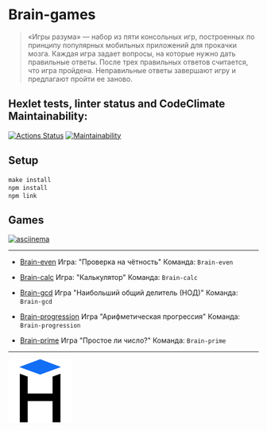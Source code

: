# Brain-games

> «Игры разума» — набор из пяти консольных игр, построенных по принципу популярных мобильных приложений для прокачки мозга. Каждая игра задает вопросы, на которые нужно дать правильные ответы. После трех правильных ответов считается, что игра пройдена. Неправильные ответы завершают игру и предлагают пройти ее заново.


## Hexlet tests, linter status and CodeClimate Maintainability:

[![Actions Status](https://github.com/NikoKrauche/frontend-project-44/workflows/hexlet-check/badge.svg)](https://github.com/NikoKrauche/frontend-project-44/actions)
[![Maintainability](https://api.codeclimate.com/v1/badges/58f8a861596513e829d7/maintainability)](https://codeclimate.com/github/NikoKrauche/frontend-project-44/maintainability)

## Setup
```
make install
npm install
npm link
```
## Games

[![asciinema](https://gravatar.com/avatar/0b5be33f3e4e1f683cacfe572991cdd8?s=128&d=retro)](https://asciinema.org/~NikoKrauch)
***
* [Brain-even](https://asciinema.org/a/NAldZtGO729uVRWV5Da5bIo7p)
 Игра: "Проверка на чётность"
 Команда: ```Brain-even```

* [Brain-calc](https://asciinema.org/a/M19LdwWmgrd6GYEfbXRzjFLuP)
 Игра: "Калькулятор"
 Команда: ```Brain-calc```

* [Brain-gcd](https://asciinema.org/a/MaScYWOxmDfpbjR6mEcBzqlgA)
 Игра "Наибольший общий делитель (НОД)"
 Команда: ```Brain-gcd```

* [Brain-progression]( https://asciinema.org/a/gUolR02yaBQhkQhLEjWFTnoBE)
 Игра "Арифметическая прогрессия"
 Команда: ```Brain-progression```
 
* [Brain-prime](https://asciinema.org/a/LG4ZQPR1tuQuhJZSVyQyQTGHo)
 Игра "Простое ли число?"
  Команда: ```Brain-prime```

***
  [![Hexlet Ltd. logo](https://raw.githubusercontent.com/Hexlet/assets/master/images/hexlet_logo128.png)](https://ru.hexlet.io/u/nikokrauch)